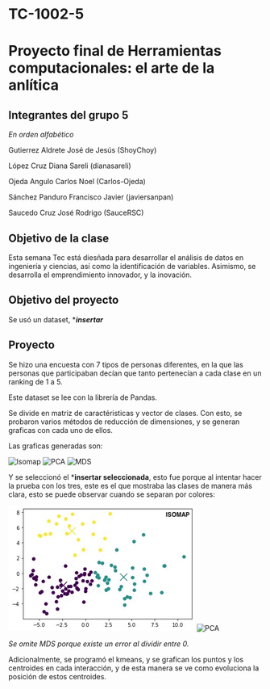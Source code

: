 # TC-1002-5

# Proyecto final de Herramientas computacionales: el arte de la anlítica

## Integrantes del grupo 5
*En orden alfabético*

Gutierrez Aldrete José de Jesús (ShoyChoy)

López Cruz Diana Sareli (dianasareli)

Ojeda Angulo Carlos Noel (Carlos-Ojeda)

Sánchez Panduro Francisco Javier (javiersanpan)

Saucedo Cruz José Rodrigo (SauceRSC)

## Objetivo de la clase

Esta semana Tec está diesñada para desarrollar el análisis de datos en ingeniería y ciencias, así como la identificación de variables. 
Asimismo, se desarrolla el emprendimiento innovador, y la inovación. 

## Objetivo del proyecto

Se usó un dataset, ****insertar***

## Proyecto

Se hizo una encuesta con 7 tipos de personas diferentes, en la que las personas que participaban decían que tanto pertenecían a cada clase en un ranking de 1 a 5. 

Este dataset se lee con la librería de Pandas. 

Se divide en matriz de caractéristicas y vector de clases. Con esto, se probaron varios métodos de reducción de dimensiones, y se generan graficas con cada uno de ellos. 

Las graficas generadas son: 


![Isomap](https://github.com/javiersanpan/TC-1002-5/blob/master/Imagenes/Isomap.jpeg)
![PCA](https://github.com/javiersanpan/TC-1002-5/blob/master/Imagenes/PCA.jpeg)
![MDS](https://github.com/javiersanpan/TC-1002-5/blob/master/Imagenes/MDS.jpeg)

Y se seleccionó el ***insertar seleccionada**, esto fue porque al intentar hacer la prueba con los tres, este es el que mostraba las clases de manera más clara, esto se puede observar cuando se separan por colores:

![ISOMAP](https://github.com/javiersanpan/TC-1002-5/blob/master/Imagenes/ISOMAP-C.png)
![PCA](https://github.com/javiersanpan/TC-1002-5/blob/master/Imagenes/PCA-C.jpeg)

*Se omite MDS porque existe un error al dividir entre 0.*

Adicionalmente, se programó el kmeans, y se grafican los puntos y los centroides en cada interacción, y de esta manera se ve como evoluciona la posición de estos centroides. 


